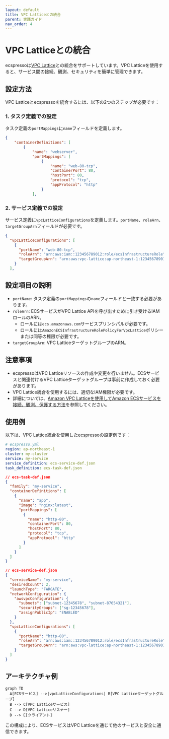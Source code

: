 ```yaml
---
layout: default
title: VPC Latticeとの統合
parent: 実践ガイド
nav_order: 4
---
```


# VPC Latticeとの統合

ecspressoは[VPC Lattice](https://aws.amazon.com/vpc/lattice/)との統合をサポートしています。VPC Latticeを使用すると、サービス間の接続、観測、セキュリティを簡単に管理できます。

## 設定方法

VPC Latticeとecspressoを統合するには、以下の2つのステップが必要です：

### 1. タスク定義での設定

タスク定義の`portMappings`に`name`フィールドを定義します。

```json
{
    "containerDefinitions": [
        {
            "name": "webserver",
            "portMappings": [
                {
                    "name": "web-80-tcp",
                    "containerPort": 80,
                    "hostPort": 80,
                    "protocol": "tcp",
                    "appProtocol": "http"
                }
            ],
```

### 2. サービス定義での設定

サービス定義に`vpcLatticeConfigurations`を定義します。`portName`、`roleArn`、`targetGroupArn`フィールドが必要です。

```json
{
  "vpcLatticeConfigurations": [
    {
      "portName": "web-80-tcp",
      "roleArn": "arn:aws:iam::123456789012:role/ecsInfrastructureRole",
      "targetGroupArn": "arn:aws:vpc-lattice:ap-northeast-1:123456789012:targetgroup/tg-009147df264a0bacb"
    }
  ],
```

## 設定項目の説明

- `portName`: タスク定義の`portMappings`の`name`フィールドと一致する必要があります。
- `roleArn`: ECSサービスがVPC Lattice APIを呼び出すために引き受けるIAMロールのARN。
  - ロールには`ecs.amazonaws.com`サービスプリンシパルが必要です。
  - ロールには`AmazonECSInfrastructureRolePolicyForVpcLattice`ポリシーまたは同等の権限が必要です。
- `targetGroupArn`: VPC LatticeターゲットグループのARN。

## 注意事項

- ecspressoはVPC Latticeリソースの作成や変更を行いません。ECSサービスと関連付けるVPC Latticeターゲットグループは事前に作成しておく必要があります。
- VPC Lattice統合を使用するには、適切なIAM権限が必要です。
- 詳細については、[Amazon VPC Latticeを使用してAmazon ECSサービスを接続、観測、保護する方法](https://docs.aws.amazon.com/AmazonECS/latest/developerguide/ecs-vpc-lattice.html)を参照してください。

## 使用例

以下は、VPC Lattice統合を使用したecspressoの設定例です：

```yaml
# ecspresso.yml
region: ap-northeast-1
cluster: my-cluster
service: my-service
service_definition: ecs-service-def.json
task_definition: ecs-task-def.json
```

```json
// ecs-task-def.json
{
  "family": "my-service",
  "containerDefinitions": [
    {
      "name": "app",
      "image": "nginx:latest",
      "portMappings": [
        {
          "name": "http-80",
          "containerPort": 80,
          "hostPort": 80,
          "protocol": "tcp",
          "appProtocol": "http"
        }
      ]
    }
  ]
}
```

```json
// ecs-service-def.json
{
  "serviceName": "my-service",
  "desiredCount": 2,
  "launchType": "FARGATE",
  "networkConfiguration": {
    "awsvpcConfiguration": {
      "subnets": ["subnet-12345678", "subnet-87654321"],
      "securityGroups": ["sg-12345678"],
      "assignPublicIp": "ENABLED"
    }
  },
  "vpcLatticeConfigurations": [
    {
      "portName": "http-80",
      "roleArn": "arn:aws:iam::123456789012:role/ecsInfrastructureRole",
      "targetGroupArn": "arn:aws:vpc-lattice:ap-northeast-1:123456789012:targetgroup/tg-009147df264a0bacb"
    }
  ]
}
```

## アーキテクチャ例

```mermaid
graph TD
  A[ECSサービス] -->|vpcLatticeConfigurations| B[VPC Latticeターゲットグループ]
  B --> C[VPC Latticeサービス]
  C --> D[VPC Latticeリスナー]
  D --> E[クライアント]
```

この構成により、ECSサービスはVPC Latticeを通じて他のサービスと安全に通信できます。
